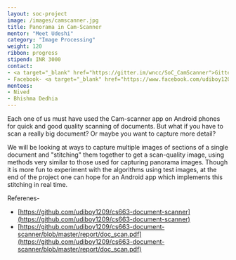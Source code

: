 ```yaml
---
layout: soc-project
image: /images/camscanner.jpg
title: Panorama in Cam-Scanner
mentor: "Meet Udeshi"
category: "Image Processing"
weight: 120
ribbon: progress
stipend: INR 3000
contact:
- <a target="_blank" href="https://gitter.im/wncc/SoC_CamScanner">Gitter</a>
- Facebook- <a target="_blank" href="https://www.facebook.com/udiboy1209">Meet Udeshi</a>
mentees:
- Nived
- Bhishma Dedhia
---
```


Each one of us must have used the Cam-scanner app on Android phones for quick and good quality scanning of documents. But what if you have to scan a really big document? Or maybe you want to capture more detail?

<!--break-->

We will be looking at ways to capture multiple images of sections of a single document and "stitching" them together to get a scan-quality image, using methods very similar to those used for capturing panorama images. Though it is more fun to experiment with the algorithms using test images, at the end of the project one can hope for an Android app which implements this stitching in real time.

Referenes-

- [https://github.com/udiboy1209/cs663-document-scanner](https://github.com/udiboy1209/cs663-document-scanner)
- [https://github.com/udiboy1209/cs663-document-scanner/blob/master/report/doc_scan.pdf](https://github.com/udiboy1209/cs663-document-scanner/blob/master/report/doc_scan.pdf)